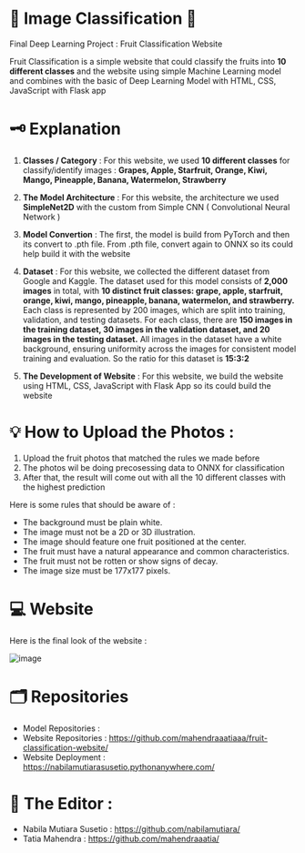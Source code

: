 # 🌟 Image Classification 🌟
Final Deep Learning Project : Fruit Classification Website

Fruit Classification is a simple website that could classify the fruits into **10 different classes** and the website using simple Machine Learning model and combines with the basic of Deep Learning Model with HTML, CSS, JavaScript with Flask app

# 🗝 Explanation

1. **Classes /  Category** : For this website, we used **10 different classes** for classify/identify images : **Grapes, Apple, Starfruit, Orange, Kiwi, Mango, Pineapple, Banana, Watermelon, Strawberry**

2. **The Model Architecture** : For this website, the architecture we used **SimpleNet2D** with the custom from Simple CNN ( Convolutional Neural Network )

3. **Model Convertion** : The first, the model is build from PyTorch and then its convert to .pth file. From .pth file, convert again to ONNX so its could help build it with the website

4. **Dataset** : For this website, we collected the different dataset from Google and Kaggle. The dataset used for this model consists of **2,000 images** in total, with **10 distinct fruit classes: grape, apple, starfruit, orange, kiwi, mango, pineapple, banana, watermelon, and strawberry.** Each class is represented by 200 images, which are split into training, validation, and testing datasets. For each class, there are **150 images in the training dataset, 30 images in the validation dataset, and 20 images in the testing dataset.** All images in the dataset have a white background, ensuring uniformity across the images for consistent model training and evaluation. So the ratio for this dataset is **15:3:2**

5. **The Development of Website** : For this website, we build the website using HTML, CSS, JavaScript with Flask App so its could build the website

# 💡 How to Upload the Photos :

1. Upload the fruit photos that matched the rules we made before
2. The photos wil be doing precosessing data to ONNX for classification
3. After that, the result will come out with all the 10 different classes with the highest prediction

Here is some rules that should be aware of : 
* The background must be plain white.
* The image must not be a 2D or 3D illustration.
* The image should feature one fruit positioned at the center.
* The fruit must have a natural appearance and common characteristics.
* The fruit must not be rotten or show signs of decay.
* The image size must be 177x177 pixels.

# 💻 Website 
Here is the final look of the website : 

![image](https://github.com/user-attachments/assets/7ab735b9-fa60-450d-827c-a13db7c4ca8f)

# 🗂 Repositories 
* Model Repositories :
* Website Repositories : https://github.com/mahendraaatiaaa/fruit-classification-website/
* Website Deployment : https://nabilamutiarasusetio.pythonanywhere.com/

# 🔐 The Editor :
* Nabila Mutiara Susetio : https://github.com/nabilamutiara/
* Tatia Mahendra : https://github.com/mahendraaatia/
